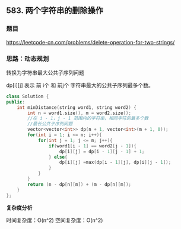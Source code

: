 ## 583. 两个字符串的删除操作

### 题目

https://leetcode-cn.com/problems/delete-operation-for-two-strings/

### 思路：动态规划 

转换为字符串最大公共子序列问题

dp[i][j] 表示 前 i个 和 前j个 字符串最大的公共子序列最多个数。

```C++
class Solution {
public:
    int minDistance(string word1, string word2) {
        int n = word1.size(), m = word2.size();
        //在 i - 1，j - 1 范围内的字符串，相同字符的最多个数
        //最长公共子序列问题
        vector<vector<int>> dp(n + 1, vector<int>(m + 1, 0));
        for(int i = 1; i <= n; i++){
            for(int j = 1; j <= m; j++){
                if(word1[i - 1] == word2[j - 1]){
                    dp[i][j] = dp[i - 1][j - 1] + 1;
                } else{
                    dp[i][j] =max(dp[i - 1][j], dp[i][j - 1]);
                }
            }
        }
        return (n - dp[n][m]) + (m - dp[n][m]);
    }
};
```

**复杂度分析**

时间复杂度：O(n^2)
空间复杂度：O(n^2)
